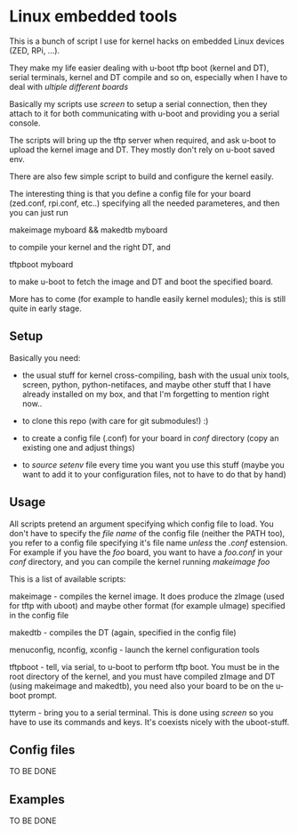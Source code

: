 Linux embedded tools
=====================

This is a bunch of script I use for kernel hacks on embedded Linux devices (ZED, RPi, ...).

They make my life easier dealing with u-boot tftp boot (kernel and DT), serial terminals,
kernel and DT compile and so on, especially when I have to deal with *ultiple different boards*

Basically my scripts use *screen* to setup a serial connection, then they attach to it
for both communicating with u-boot and providing you a serial console.

The scripts will bring up the tftp server when required, and ask u-boot to upload the
kernel image and DT. They mostly don't rely on u-boot saved env.

There are also few simple script to build and configure the kernel easily.

The interesting thing is that you define a config file for your board
(zed.conf, rpi.conf, etc..) specifying all the needed parameteres, and then you can
just run

makeimage myboard && makedtb myboard

to compile your kernel and the right DT, and

tftpboot myboard

to make u-boot to fetch the image and DT and boot the specified board.

More has to come (for example to handle easily kernel modules); this is still quite in early stage.

Setup
-----

Basically you need:

- the usual stuff for kernel cross-compiling, bash with the usual unix tools, screen, python, python-netifaces, and maybe other stuff that I have already installed on my box, and that I'm forgetting to mention right now..

- to clone this repo (with care for git submodules!) :)

- to create a config file (.conf) for your board in *conf* directory (copy an existing one and adjust things)

- to _source_ *setenv* file every time you want you use this stuff (maybe you want to add it to your configuration files, not to have to do that by hand)

Usage
-----

All scripts pretend an argument specifying which config file to load. You don't have to specify the *file name* of the config file (neither the PATH too), you refer to a config file specifying it's file name *unless* the *.conf* estension. For example if you have the *foo* board, you want to have a *foo.conf* in your *conf* directory, and you can compile the kernel running *makeimage foo*

This is a list of available scripts:

makeimage - compiles the kernel image. It does produce the zImage (used for tftp with uboot) and maybe other format (for example uImage) specified in the config file

makedtb - compiles the DT (again, specified in the config file)

menuconfig, nconfig, xconfig - launch the kernel configuration tools

tftpboot - tell, via serial, to u-boot to perform tftp boot. You must be in the root directory of the kernel, and you must have compiled zImage and DT (using makeimage and makedtb), you need also your board to be on the u-boot prompt.

ttyterm - bring you to a serial terminal. This is done using *screen* so you have to use its commands and keys. It's coexists nicely with the uboot-stuff.

Config files
------------

TO BE DONE

Examples
--------

TO BE DONE
